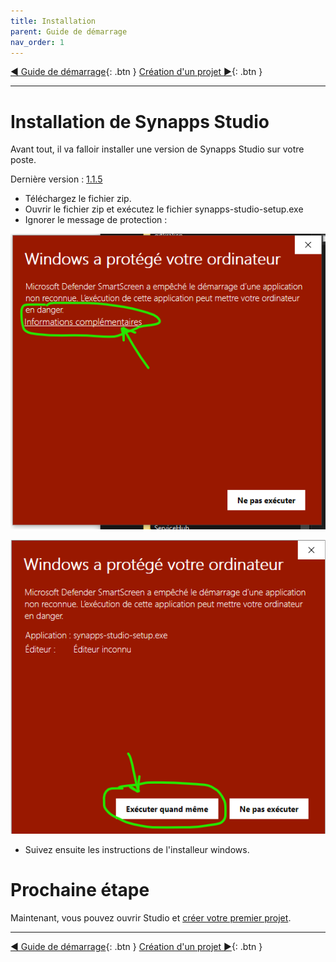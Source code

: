 ```yaml
---
title: Installation
parent: Guide de démarrage
nav_order: 1
---
```


[◀ Guide de démarrage](./index){: .btn } [Création d'un projet ▶](./first-project){: .btn }

--------------------

# Installation de Synapps Studio

Avant tout, il va falloir installer une version de Synapps Studio sur votre poste.


Dernière version : [1.1.5](https://github.com/witsa/synapps/releases/download/1.1.5/synapps-studio-setup.zip)

- Téléchargez le fichier zip.
- Ouvrir le fichier zip et exécutez le fichier synapps-studio-setup.exe
- Ignorer le message de protection :

![SynApps](../assets/install-warning-message.png)

![SynApps](../assets/install-warning-message-2.png)

- Suivez ensuite les instructions de l'installeur windows.


# Prochaine étape
Maintenant, vous pouvez ouvrir Studio et [créer votre premier projet](./first-project).

--------------------

[◀ Guide de démarrage](./index){: .btn } [Création d'un projet ▶](./first-project){: .btn }
